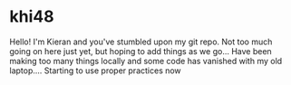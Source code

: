 # khi48

Hello! I'm Kieran and you've stumbled upon my git repo. Not too much going on here just yet, but hoping to add things as we go... Have been making too many things locally and some code has vanished with my old laptop.... Starting to use proper practices now